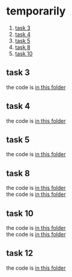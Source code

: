 ﻿# temporarily

1. [task 3](#task-3)
2. [task 4](#task-4)
3. [task 5](#task-5)
4. [task 8](#task-8)
5. [task 10](#task-10)

## task 3
the code is [in this folder](tasks/3_123.cpp)

## task 4
the code is [in this folder](tasks/4_12.cpp)

## task 5
the code is [in this folder](tasks/5_12.cpp)

## task 8
the code is [in this folder](tasks/8_1-2.cpp)<br>
the code is [in this folder](tasks/8_3.cpp)

## task 10
the code is [in this folder](tasks/10_1.cpp)<br>
the code is [in this folder](tasks/10_2.cpp)

## task 12
the code is [in this folder](tasks/12_1.cpp)
